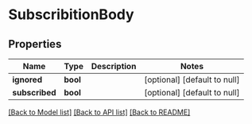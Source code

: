 # SubscribitionBody

## Properties
Name | Type | Description | Notes
------------ | ------------- | ------------- | -------------
**ignored** | **bool** |  | [optional] [default to null]
**subscribed** | **bool** |  | [optional] [default to null]

[[Back to Model list]](../README.md#documentation-for-models) [[Back to API list]](../README.md#documentation-for-api-endpoints) [[Back to README]](../README.md)


